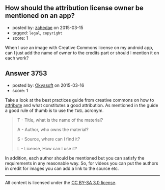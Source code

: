## How should the attribution license owner be mentioned on an app?

- posted by: [zahedae](https://stackexchange.com/users/5240272/zahedae) on 2015-03-15
- tagged: `legal`, `copyright`
- score: 1

<p>When I use an image with Creative Commons license on my android app, can I just add the name of owner to the credits part or should I mention it on each work?</p>



## Answer 3753

- posted by: [Okyasoft](https://stackexchange.com/users/294248/okyasoft) on 2015-03-16
- score: 1

<p>Take a look at the best practices guide from creative commons on how to <a href="https://wiki.creativecommons.org/Best_practices_for_attribution" rel="nofollow">attribute</a> and what constitutes a good attribution. As mentioned in the guide a good rule of thumb is to use the <code>TASL</code> acronym.</p>

<blockquote>
  <p>T - Title, what is the name of the material?</p>
  
  <p>A - Author, who owns the material?</p>
  
  <p>S - Source, where can I find it?</p>
  
  <p>L - License, How can I use it?</p>
</blockquote>

<p>In addition, each author should be mentioned but you can satisfy the requirements in any reasonable way. So, for videos you can put the authors in credit for images you can add a link to the source etc.</p>




---

All content is licensed under the [CC BY-SA 3.0 license](https://creativecommons.org/licenses/by-sa/3.0/).
